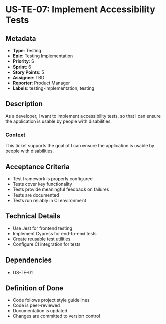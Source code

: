 # US-TE-07: Implement Accessibility Tests

## Metadata
- **Type**: Testing
- **Epic**: Testing Implementation
- **Priority**: S
- **Sprint**: 6
- **Story Points**: 5
- **Assignee**: TBD
- **Reporter**: Product Manager
- **Labels**: testing-implementation, testing

## Description
As a developer, I want to implement accessibility tests, so that I can ensure the application is usable by people with disabilities.

### Context
This ticket supports the goal of I can ensure the application is usable by people with disabilities.

## Acceptance Criteria
- Test framework is properly configured
- Tests cover key functionality
- Tests provide meaningful feedback on failures
- Tests are documented
- Tests run reliably in CI environment

## Technical Details
- Use Jest for frontend testing
- Implement Cypress for end-to-end tests
- Create reusable test utilities
- Configure CI integration for tests

## Dependencies
- US-TE-01

## Definition of Done
- Code follows project style guidelines
- Code is peer-reviewed
- Documentation is updated
- Changes are committed to version control
